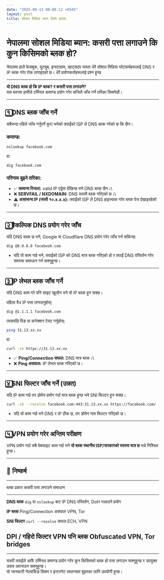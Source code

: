 ```yaml
---
date: "2025-09-13 08:08:12 +0545"
layout: post
title: सोसल मिडिया ब्यान रोक्ने उपाया
---
```


# नेपालमा सोशल मिडिया ब्यान: कसरी पत्ता लगाउने कि कुन किसिमको ब्लक हो?

नेपालमा हालै फेसबुक, युट्युब, इन्स्टाग्राम, व्हाट्सएप जस्ता धेरै सोशल मिडिया प्लेटफर्महरूलाई DNS र IP ब्लक गरेर रोक लगाइएको छ। धेरै
प्रयोगकर्ताहरूलाई प्रश्न हुन्छ 

--- 
**यो DNS ब्लक हो कि IP ब्लक? र कसरी पत्ता लगाउने?**\
यस ब्लगमा हामीले टर्मिनल कमाण्ड प्रयोग गरेर सजिलै जाँच गर्ने तरिका सिक्नेछौं।

------------------------------------------------------------------------

## १️⃣ DNS ब्लक जाँच गर्ने

सबैभन्दा पहिले जाँच गर्नुपर्ने कुरा भनेको तपाईंको ISP ले DNS ब्लक गरेको
छ कि छैन।

### कमाण्ड:

``` bash
nslookup facebook.com
```

वा

``` bash
dig facebook.com
```

### परिणाम बुझ्ने तरिका:

-   ✅ **सामान्य रिजल्ट:** valid IP एड्रेस देखिन्छ भने DNS ब्लक छैन।\
-   ❌ **SERVFAIL / NXDOMAIN:** DNS स्तरमै ब्लक गरिएको छ।\
-   ⚠ **असामान्य IP (जस्तै १०.x.x.x):** तपाईंको ISP ले DNS हाइज्याक गरेर
    ब्लक पेज देखाइरहेको छ।

------------------------------------------------------------------------

## २️⃣ वैकल्पिक DNS प्रयोग गरेर जाँच

यदि DNS ब्लक छ भने, Google वा Cloudflare DNS प्रयोग गरेर जाँच गर्न
सकिन्छ:

``` bash
dig @8.8.8.8 facebook.com
```

-   यदि यो काम गर्छ भने, तपाईंको ISP को DNS मात्र ब्लक गरिएको हो र तपाईं
    DNS परिवर्तन गरेर समस्या समाधान गर्न सक्नुहुन्छ।

------------------------------------------------------------------------

## ३️⃣ IP लेभल ब्लक जाँच गर्ने

यदि DNS काम गरे पनि साइट खुल्दैन भने यो IP ब्लक हुन सक्छ।

पहिला वैध IP पत्ता लगाउनुहोस्:

``` bash
dig @1.1.1.1 facebook.com
```

त्यसपछि पिङ वा कनेक्शन टेस्ट गर्नुहोस्:

``` bash
ping 31.13.xx.xx
```

वा

``` bash
curl -vk https://31.13.xx.xx
```

-   ✅ **Ping/Connection सफल:** DNS मात्र ब्लक।\
-   ❌ **Ping असफल:** IP लेभल ब्लक गरिएको छ।

------------------------------------------------------------------------

## ४️⃣ SNI फिल्टर जाँच गर्ने (उन्नत)

यदि IP काम गर्छ तर डोमेन प्रयोग गर्दा मात्र ब्लक हुन्छ भने SNI फिल्टर
हुन सक्छ।

``` bash
curl -vk --resolve facebook.com:443:31.13.xx.xx https://facebook.com/
```

-   यदि यो काम गर्छ भने DNS र IP ठीक छ, तर डोमेन नाम फिल्टर गरिएको छ।

------------------------------------------------------------------------

## ५️⃣ VPN प्रयोग गरेर अन्तिम परीक्षण

VPN प्रयोग गर्दा सबै वेबसाइट काम गर्छ भने **यो ब्लक स्थानीय ISP/सरकारको
स्तरमा मात्र छ** भन्ने निश्चित हुन्छ।

------------------------------------------------------------------------

## 🔑 निष्कर्ष

  ------------------------------------------------------------------------
  ब्लक प्रकार             कसरी पत्ता लगाउने              समाधान
  ----------------------- ------------------------------ -----------------
  **DNS ब्लक**            `dig` वा `nslookup` बाट IP     DNS परिवर्तन, DoH
                          नआउने                          प्रयोग

  **IP ब्लक**             Ping/Connection असफल           VPN, Tor

  **SNI फिल्टर**          `curl --resolve` सफल           ECH, VPN

  **DPI / गहिरो फिल्टर**  VPN पनि ब्लक                   Obfuscated VPN,
                                                         Tor bridges
  ------------------------------------------------------------------------

------------------------------------------------------------------------

यसरी तपाईंले आफैं टर्मिनल कमाण्ड प्रयोग गरेर कुन किसिमको ब्लक हो पत्ता
लगाउन सक्नुहुन्छ र उपयुक्त उपाय अपनाउन सक्नुहुन्छ।\
यो जानकारी नेटवर्किङ सिक्न र इन्टरनेट स्वतन्त्रता बुझ्नका लागि उपयोगी
हुन्छ।
